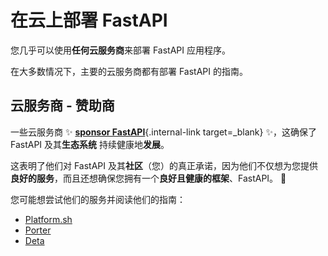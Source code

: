 # 在云上部署 FastAPI

您几乎可以使用**任何云服务商**来部署 FastAPI 应用程序。

在大多数情况下，主要的云服务商都有部署 FastAPI 的指南。

## 云服务商 - 赞助商

一些云服务商 ✨ [**sponsor FastAPI**](../help-fastapi.md#sponsor-the-author){.internal-link target=_blank} ✨，这确保了FastAPI 及其**生态系统** 持续健康地**发展**。

这表明了他们对 FastAPI 及其**社区**（您）的真正承诺，因为他们不仅想为您提供**良好的服务**，而且还想确保您拥有一个**良好且健康的框架**、FastAPI。 🙇

您可能想尝试他们的服务并阅读他们的指南：

* <a href="https://docs.platform.sh/languages/python.html?utm_source=fastapi-signup&utm_medium=banner&utm_campaign=FastAPI-signup-June-2023" class="external-link" target="_blank" >Platform.sh</a>
* <a href="https://docs.porter.run/language-specific-guides/fastapi" class="external-link" target="_blank">Porter</a>
* <a href="https://www.deta.sh/?ref=fastapi" class="external-link" target="_blank">Deta</a>

